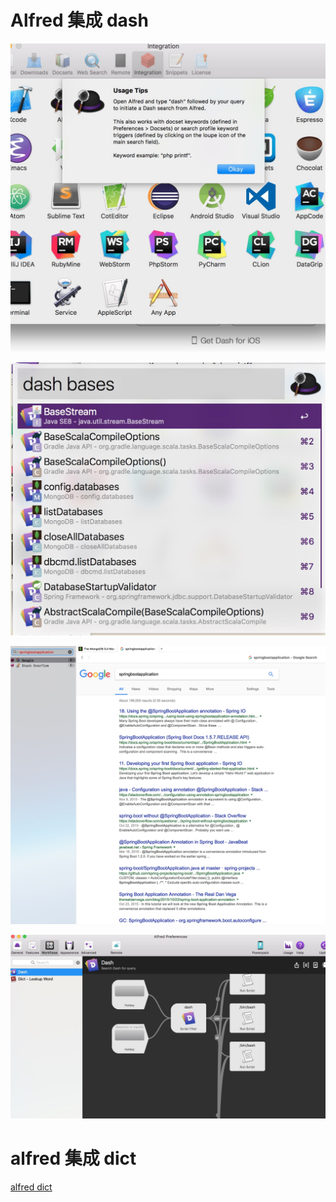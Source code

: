 # Alfred 集成  dash
![](media/15066142707350.jpg)


![](media/15066144718930.jpg)


![](media/15066145041891.jpg)


![](media/15066145630828.jpg)



# alfred 集成 dict
[alfred dict](https://github.com/liberize/alfred-dict-workflow)

